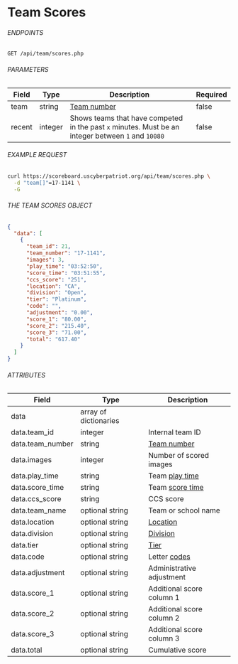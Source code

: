 # Team Scores

###### ENDPOINTS

```http
GET /api/team/scores.php
```

###### PARAMETERS

| Field  | Type    | Description                                                                                                  | Required |
|--------|---------|--------------------------------------------------------------------------------------------------------------|----------|
| team   | string  | [Team number](https://github.com/matthewzring/cyberpatriot-api-docs/blob/main/docs/Reference.md#team-number) | false    |
| recent | integer | Shows teams that have competed in the past `x` minutes. Must be an integer between `1` and `10080`           | false    |

###### EXAMPLE REQUEST

```bash
curl https://scoreboard.uscyberpatriot.org/api/team/scores.php \
  -d "team[]"=17-1141 \
  -G
```

###### THE TEAM SCORES OBJECT

```json
{
  "data": [
    {
      "team_id": 21,
      "team_number": "17-1141",
      "images": 3,
      "play_time": "03:52:50",
      "score_time": "03:51:55",
      "ccs_score": "251",
      "location": "CA",
      "division": "Open",
      "tier": "Platinum",
      "code": "",
      "adjustment": "0.00",
      "score_1": "80.00",
      "score_2": "215.40",
      "score_3": "71.00",
      "total": "617.40"
    }
  ]
}
```

###### ATTRIBUTES

| Field            | Type                  | Description                                                                                                     |
|------------------|-----------------------|-----------------------------------------------------------------------------------------------------------------|
| data             | array of dictionaries |                                                                                                                 |
| data.team_id     | integer               | Internal team ID                                                                                                |
| data.team_number | string                | [Team number](https://github.com/matthewzring/cyberpatriot-api-docs/blob/main/docs/Reference.md#team-number)    |
| data.images      | integer               | Number of scored images                                                                                         |
| data.play_time   | string                | Team [play time](https://github.com/matthewzring/cyberpatriot-api-docs/blob/main/docs/Reference.md#play-time)   |
| data.score_time  | string                | Team [score time](https://github.com/matthewzring/cyberpatriot-api-docs/blob/main/docs/Reference.md#score-time) |
| data.ccs_score   | string                | CCS score                                                                                                       |
| data.team_name   | optional string       | Team or school name                                                                                             |
| data.location    | optional string       | [Location](https://github.com/matthewzring/cyberpatriot-api-docs/blob/main/docs/Reference.md#location)          |
| data.division    | optional string       | [Division](https://github.com/matthewzring/cyberpatriot-api-docs/blob/main/docs/Reference.md#division)          |
| data.tier        | optional string       | [Tier](https://github.com/matthewzring/cyberpatriot-api-docs/blob/main/docs/Reference.md#division)              |
| data.code        | optional string       | Letter [codes](https://github.com/matthewzring/cyberpatriot-api-docs/blob/main/docs/Reference.md#code)          |
| data.adjustment  | optional string       | Administrative adjustment                                                                                       |
| data.score_1     | optional string       | Additional score column 1                                                                                       |
| data.score_2     | optional string       | Additional score column 2                                                                                       |
| data.score_3     | optional string       | Additional score column 3                                                                                       |
| data.total       | optional string       | Cumulative score                                                                                                |
